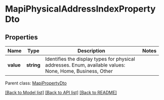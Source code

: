 # MapiPhysicalAddressIndexPropertyDto

## Properties
Name | Type | Description | Notes
------------ | ------------- | ------------- | -------------
**value** | **string** | Identifies the display types for physical addresses. Enum, available values: None, Home, Business, Other | 

 Parent class: [MapiPropertyDto](MapiPropertyDto.md)

[[Back to Model list]](README.md#documentation-for-models) [[Back to API list]](README.md#documentation-for-api-endpoints) [[Back to README]](README.md)


